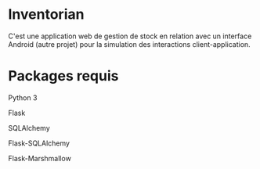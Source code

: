 
# Inventorian

C'est une application web de gestion de stock en relation avec un interface Android (autre projet) pour la simulation des interactions client-application.

# Packages requis

Python 3

Flask

SQLAlchemy

Flask-SQLAlchemy

Flask-Marshmallow
